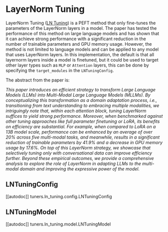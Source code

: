 <!--Copyright 2024 The HuggingFace Team. All rights reserved.

Licensed under the Apache License, Version 2.0 (the "License"); you may not use this file except in compliance with
the License. You may obtain a copy of the License at

http://www.apache.org/licenses/LICENSE-2.0

Unless required by applicable law or agreed to in writing, software distributed under the License is distributed on
an "AS IS" BASIS, WITHOUT WARRANTIES OR CONDITIONS OF ANY KIND, either express or implied. See the License for the
specific language governing permissions and limitations under the License.

⚠️ Note that this file is in Markdown but contain specific syntax for our doc-builder (similar to MDX) that may not be
rendered properly in your Markdown viewer.

-->

# LayerNorm Tuning

LayerNorm Tuning ([LN Tuning](https://huggingface.co/papers/2312.11420)) is a PEFT method that only fine-tunes the
parameters of the LayerNorm layers in a model.
The paper has tested the performance of this method on large language models and has shown that it can achieve strong
performance with a significant reduction in the number of trainable parameters and GPU memory usage.
However, the method is not limited to language models and can be applied to any model that uses LayerNorm layers.
In this implementation, the default is that all layernorm layers inside a model is finetuned, but it could be used to
target other layer types such as `MLP` or `Attention` layers, this can be done by specifying the `target_modules` in the
`LNTuningConfig`.

The abstract from the paper is:

*This paper introduces an efficient strategy to transform Large Language Models (LLMs) into Multi-Modal Large Language
Models (MLLMs). By conceptualizing this transformation as a domain adaptation process, i.e., transitioning from text
understanding to embracing multiple modalities, we intriguingly note that, within each attention block, tuning LayerNorm
suffices to yield strong performance. Moreover, when benchmarked against other tuning approaches like full parameter
finetuning or LoRA, its benefits on efficiency are substantial. For example, when compared to LoRA on a 13B model scale,
performance can be enhanced by an average of over 20% across five multi-modal tasks, and meanwhile, results in a
significant reduction of trainable parameters by 41.9% and a decrease in GPU memory usage by 17.6%. On top of this
LayerNorm strategy, we showcase that selectively tuning only with conversational data can improve efficiency further.
Beyond these empirical outcomes, we provide a comprehensive analysis to explore the role of LayerNorm in adapting LLMs
to the multi-modal domain and improving the expressive power of the model.*

## LNTuningConfig

[[autodoc]] tuners.ln_tuning.config.LNTuningConfig

## LNTuningModel

[[autodoc]] tuners.ln_tuning.model.LNTuningModel